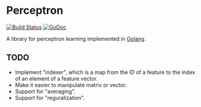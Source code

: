 # Perceptron

[![Build Status](https://travis-ci.org/mitsuse/perceptron-go.svg?branch=master)](https://travis-ci.org/mitsuse/perceptron-go)
[![GoDoc](http://godoc.org/github.com/mitsuse/perceptron-go?status.svg)](http://godoc.org/github.com/mitsuse/perceptron-go)

A library for perceptron learning implemented in [Golang](http://golang.org/).

## TODO

- Implement "indexer", which is a map from the ID of a feature to the index of an element of a feature vector.
- Make it easier to manipulate matrix or vector.
- Support for "averaging".
- Support for "reguralization".
